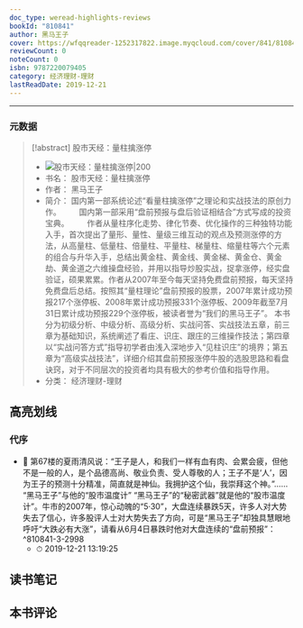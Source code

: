 ```yaml
---
doc_type: weread-highlights-reviews
bookId: "810841"
author: 黑马王子
cover: https://wfqqreader-1252317822.image.myqcloud.com/cover/841/810841/t7_810841.jpg
reviewCount: 0
noteCount: 0
isbn: 9787220079405
category: 经济理财-理财
lastReadDate: 2019-12-21
---
```


---
### 元数据
> [!abstract] 股市天经：量柱擒涨停
> - ![ 股市天经：量柱擒涨停|200](https://wfqqreader-1252317822.image.myqcloud.com/cover/841/810841/t7_810841.jpg)
> - 书名： 股市天经：量柱擒涨停
> - 作者： 黑马王子
> - 简介： 国内第一部系统论述“看量柱擒涨停”之理论和实战技法的原创力作。 
　　国内第一部采用“盘前预报与盘后验证相结合”方式写成的投资宝典。 
　　作者从量柱序化走势、律化节奏、优化操作的三种独特功能入手，首次提出了量形、量性、量级三维互动的观点及预测涨停的方法，从高量柱、低量柱、倍量柱、平量柱、梯量柱、缩量柱等六个元素的组合与升华入手，总结出黄金柱、黄金线、黄金梯、黄金仓、黄金劫、黄金道之六维操盘经验，并用以指导炒股实战，捉拿涨停，经实盘验证，硕果累累。作者从2007年至今每天坚持免费盘前预报，每天坚持免费盘后总结。按照其“量柱理论”盘前预报的股票，2007年累计成功预报217个涨停板、2008年累计成功预报331个涨停板、2009年截至7月31日累计成功预报229个涨停板，被读者誉为“我们的黑马王子”。 
本书分为初级分析、中级分析、高级分析、实战问答、实战技法五章，前三章为基础知识，系统阐述了看庄、识庄、跟庄的三维操作技法；第四章以“实战问答方式”指导初学者由浅入深地步入“见柱识庄”的境界；第五章为“高级实战技法”，详细介绍其盘前预报涨停牛股的选股思路和看盘诀窍，对于不同层次的投资者均具有极大的参考价值和指导作用。
> - 分类： 经济理财-理财
## 高亮划线

### 代序


- 📌 第67楼的夏雨清风说：“王子是人，和我们一样有血有肉、会累会疲，但他不是一般的人，是个品德高尚、敬业负责、受人尊敬的人；王子不是‘人’，因为王子的预测十分精准，简直就是神仙。我拥护这个仙，我崇拜这个神。”…… “黑马王子”与他的“股市温度计” “黑马王子”的“秘密武器”就是他的“股市温度计”。牛市的2007年，惊心动魄的“5·30”，大盘连续暴跌5天，许多人对大势失去了信心，许多股评人士对大势失去了方向，可是“黑马王子”却独具慧眼地呼吁“大跌必有大涨”，请看从6月4日暴跌时他对大盘连续的“盘前预报”：  ^810841-3-2998
    - ⏱ 2019-12-21 13:19:25 
## 读书笔记

## 本书评论
